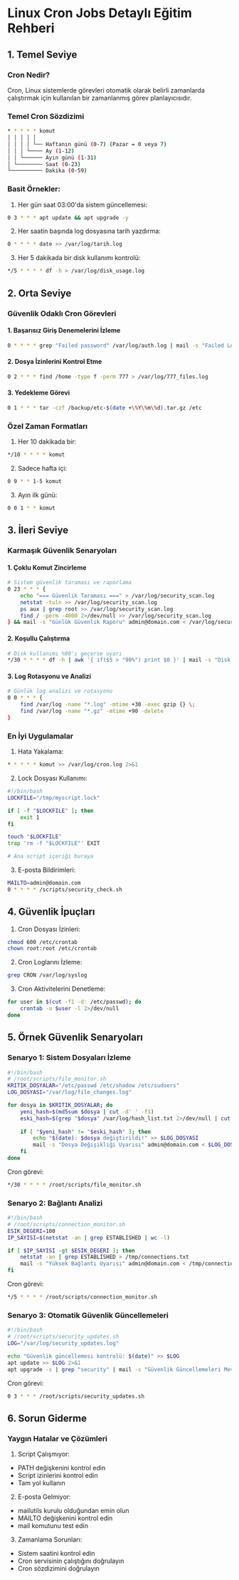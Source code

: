 # Linux Cron Jobs Detaylı Eğitim Rehberi

## 1. Temel Seviye

### Cron Nedir?
Cron, Linux sistemlerde görevleri otomatik olarak belirli zamanlarda çalıştırmak için kullanılan bir zamanlanmış görev planlayıcısıdır.

### Temel Cron Sözdizimi
```bash
* * * * * komut
│ │ │ │ │
│ │ │ │ └── Haftanın günü (0-7) (Pazar = 0 veya 7)
│ │ │ └──── Ay (1-12)
│ │ └────── Ayın günü (1-31)
│ └──────── Saat (0-23)
└────────── Dakika (0-59)
```

### Basit Örnekler:

1. Her gün saat 03:00'da sistem güncellemesi:
```bash
0 3 * * * apt update && apt upgrade -y
```

2. Her saatin başında log dosyasına tarih yazdırma:
```bash
0 * * * * date >> /var/log/tarih.log
```

3. Her 5 dakikada bir disk kullanımı kontrolü:
```bash
*/5 * * * * df -h > /var/log/disk_usage.log
```

## 2. Orta Seviye

### Güvenlik Odaklı Cron Görevleri

#### 1. Başarısız Giriş Denemelerini İzleme
```bash
0 * * * * grep "Failed password" /var/log/auth.log | mail -s "Failed Login Report" admin@domain.com
```

#### 2. Dosya İzinlerini Kontrol Etme
```bash
0 2 * * * find /home -type f -perm 777 > /var/log/777_files.log
```

#### 3. Yedekleme Görevi
```bash
0 1 * * * tar -czf /backup/etc-$(date +\%Y\%m\%d).tar.gz /etc
```

### Özel Zaman Formatları

1. Her 10 dakikada bir:
```bash
*/10 * * * * komut
```

2. Sadece hafta içi:
```bash
0 9 * * 1-5 komut
```

3. Ayın ilk günü:
```bash
0 0 1 * * komut
```

## 3. İleri Seviye

### Karmaşık Güvenlik Senaryoları

#### 1. Çoklu Komut Zincirleme
```bash
# Sistem güvenlik taraması ve raporlama
0 23 * * * {
    echo "=== Güvenlik Taraması ===" > /var/log/security_scan.log
    netstat -tuln >> /var/log/security_scan.log
    ps aux | grep root >> /var/log/security_scan.log
    find / -perm -4000 2>/dev/null >> /var/log/security_scan.log
} && mail -s "Günlük Güvenlik Raporu" admin@domain.com < /var/log/security_scan.log
```

#### 2. Koşullu Çalıştırma
```bash
# Disk kullanımı %90'ı geçerse uyarı
*/30 * * * * df -h | awk '{ if($5 > "90%") print $0 }' | mail -s "Disk Uyarısı" admin@domain.com
```

#### 3. Log Rotasyonu ve Analizi
```bash
# Günlük log analizi ve rotasyonu
0 0 * * * {
    find /var/log -name "*.log" -mtime +30 -exec gzip {} \;
    find /var/log -name "*.gz" -mtime +90 -delete
}
```

### En İyi Uygulamalar

1. Hata Yakalama:
```bash
* * * * * komut >> /var/log/cron.log 2>&1
```

2. Lock Dosyası Kullanımı:
```bash
#!/bin/bash
LOCKFILE="/tmp/myscript.lock"

if [ -f "$LOCKFILE" ]; then
    exit 1
fi

touch "$LOCKFILE"
trap 'rm -f "$LOCKFILE"' EXIT

# Ana script içeriği buraya
```

3. E-posta Bildirimleri:
```bash
MAILTO=admin@domain.com
0 * * * * /scripts/security_check.sh
```

## 4. Güvenlik İpuçları

1. Cron Dosyası İzinleri:
```bash
chmod 600 /etc/crontab
chown root:root /etc/crontab
```

2. Cron Loglarını İzleme:
```bash
grep CRON /var/log/syslog
```

3. Cron Aktivitelerini Denetleme:
```bash
for user in $(cut -f1 -d: /etc/passwd); do
    crontab -u $user -l 2>/dev/null
done
```

## 5. Örnek Güvenlik Senaryoları

### Senaryo 1: Sistem Dosyaları İzleme
```bash
#!/bin/bash
# /root/scripts/file_monitor.sh
KRITIK_DOSYALAR="/etc/passwd /etc/shadow /etc/sudoers"
LOG_DOSYASI="/var/log/file_changes.log"

for dosya in $KRITIK_DOSYALAR; do
    yeni_hash=$(md5sum $dosya | cut -d' ' -f1)
    eski_hash=$(grep "$dosya" /var/log/hash_list.txt 2>/dev/null | cut -d' ' -f1)
    
    if [ "$yeni_hash" != "$eski_hash" ]; then
        echo "$(date): $dosya değiştirildi!" >> $LOG_DOSYASI
        mail -s "Dosya Değişikliği Uyarısı" admin@domain.com < $LOG_DOSYASI
    fi
done
```

Cron görevi:
```bash
*/30 * * * * /root/scripts/file_monitor.sh
```

### Senaryo 2: Bağlantı Analizi
```bash
#!/bin/bash
# /root/scripts/connection_monitor.sh
ESIK_DEGERI=100
IP_SAYISI=$(netstat -an | grep ESTABLISHED | wc -l)

if [ $IP_SAYISI -gt $ESIK_DEGERI ]; then
    netstat -an | grep ESTABLISHED > /tmp/connections.txt
    mail -s "Yüksek Bağlantı Uyarısı" admin@domain.com < /tmp/connections.txt
fi
```

Cron görevi:
```bash
*/5 * * * * /root/scripts/connection_monitor.sh
```

### Senaryo 3: Otomatik Güvenlik Güncellemeleri
```bash
#!/bin/bash
# /root/scripts/security_updates.sh
LOG="/var/log/security_updates.log"

echo "Güvenlik güncellemesi kontrolü: $(date)" >> $LOG
apt update >> $LOG 2>&1
apt upgrade -s | grep "security" | mail -s "Güvenlik Güncellemeleri Mevcut" admin@domain.com
```

Cron görevi:
```bash
0 3 * * * /root/scripts/security_updates.sh
```

## 6. Sorun Giderme

### Yaygın Hatalar ve Çözümleri

1. Script Çalışmıyor:
- PATH değişkenini kontrol edin
- Script izinlerini kontrol edin
- Tam yol kullanın

2. E-posta Gelmiyor:
- mailutils kurulu olduğundan emin olun
- MAILTO değişkenini kontrol edin
- mail komutunu test edin

3. Zamanlama Sorunları:
- Sistem saatini kontrol edin
- Cron servisinin çalıştığını doğrulayın
- Cron sözdizimini doğrulayın
